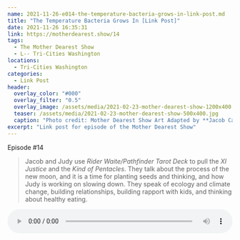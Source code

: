 ```yaml
---
name: 2021-11-26-e014-the-temperature-bacteria-grows-in-link-post.md
title: "The Temperature Bacteria Grows In [Link Post]"
date: 2021-11-26 16:35:31
link: https://motherdearest.show/14
tags:
  - The Mother Dearest Show
  - L-- Tri-Cities Washington
locations: 
  - Tri-Cities Washington
categories:
  - Link Post
header:
  overlay_color: "#000"
  overlay_filter: "0.5"
  overlay_image: /assets/media/2021-02-23-mother-dearest-show-1200x400.jpg
  teaser: /assets/media/2021-02-23-mother-dearest-show-500x400.jpg
  caption: "Photo credit: Mother Dearest Show Art Adapted by **Jacob Campbell**."
excerpt: "Link post for episode of the Mother Dearest Show"
---
```


<i class="fas fa-microphone-alt"></i> Episode #14

> Jacob and Judy use *Rider Waite/Pathfinder Tarot Deck* to pull the *XI Justice* and the *Kind of Pentacles*. They talk about the process of the new moon, and it is a time for planting seeds and thinking, and how Judy is working on slowing down. They speak of ecology and climate change, building relationships, building rapport with kids, and thinking about healthy eating.

<audio controls="controls" style="width:100%; ">
    <source src="https://traffic.libsyn.com/secure/motherdearest/e014-the-temperature-bacteria-grows-in.mp3" type="audio/mpeg">
    Your browser does not support the HTML5 Audio element.
</audio>


